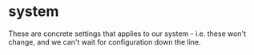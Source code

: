 # system

These are concrete settings that applies to our system - i.e. these won't change, and
we can't wait for configuration down the line.
